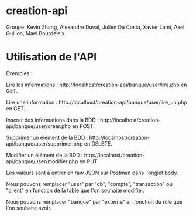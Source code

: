 # creation-api

Groupe: Kevin Zhang, Alexandre Duval, Julien Da Costa, Xavier Lami, Axel Guillon, Mael Bourdeleix.

# Utilisation de l'API

Exemples :

Lire les informations : http://localhost/creation-api/banque/user/lire.php en GET.

Lire une information : http://localhost/creation-api/banque/user/lire_un.php en GET.

Inserer des informations dans la BDD : http://localhost/creation-api/banque/user/creer.php en POST.

Supprimer un élément de la BDD : http://localhost/creation-api/banque/user/supprimer.php en DELETE.

Modifier un élément de la BDD : http://localhost/creation-api/banque/user/modifier.php en PUT.



Les valeurs sont à entrer en raw JSON sur Postman dans l'onglet body.

Nous pouvons remplacer "user" par "cb", "compte", "transaction" ou "client" en fonction de la table que l'on souhaite modifier.

Nous pouvons remplacer "banque" par "externe" en fonction du rôle que l'on souhaite avoir.
